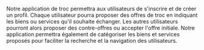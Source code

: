 
Notre application de troc permettra aux utilisateurs de s'inscrire et de créer un profil. Chaque utilisateur pourra proposer des offres de troc en indiquant les biens ou services qu'il souhaite échanger. Les autres utilisateurs pourront alors proposer des contre-offres ou accepter l'offre initiale.  Notre application permettra également de catégoriser les biens et services proposés pour faciliter la recherche et la navigation des utilisateurs.
